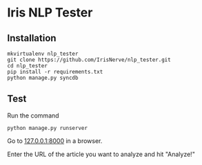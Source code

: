 Iris NLP Tester
==========

Installation
------------
	mkvirtualenv nlp_tester
	git clone https://github.com/IrisNerve/nlp_tester.git
	cd nlp_tester
	pip install -r requirements.txt
	python manage.py syncdb

Test
----

Run the command
	
	python manage.py runserver

Go to [127.0.0.1:8000](http://127.0.0.1:8000) in a browser. 

Enter the URL of the article you want to analyze and hit "Analyze!"